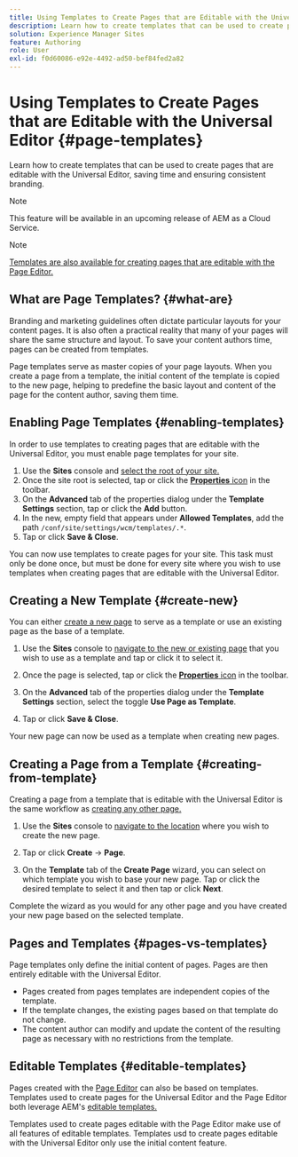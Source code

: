 ```yaml
---
title: Using Templates to Create Pages that are Editable with the Universal Editor
description: Learn how to create templates that can be used to create pages that are editable with the Universal Editor, saving time and ensuring consistent branding.
solution: Experience Manager Sites
feature: Authoring
role: User
exl-id: f0d60086-e92e-4492-ad50-bef84fed2a82
---
```


# Using Templates to Create Pages that are Editable with the Universal Editor {#page-templates}

Learn how to create templates that can be used to create pages that are editable with the Universal Editor, saving time and ensuring consistent branding.

>[!NOTE]
>
>This feature will be available in an upcoming release of AEM as a Cloud Service.

>[!NOTE]
>
>[Templates are also available for creating pages that are editable with the Page Editor.](/help/sites-cloud/authoring/page-editor/templates.md)

## What are Page Templates? {#what-are}

Branding and marketing guidelines often dictate particular layouts for your content pages. It is also often a practical reality that many of your pages will share the same structure and layout. To save your content authors time, pages can be created from templates.

Page templates serve as master copies of your page layouts. When you create a page from a template, the initial content of the template is copied to the new page, helping to predefine the basic layout and content of the page for the content author, saving them time.

## Enabling Page Templates {#enabling-templates}

In order to use templates to creating pages that are editable with the Universal Editor, you must enable page templates for your site.

1. Use the **Sites** console and [select the root of your site.](/help/sites-cloud/authoring/sites-console/introduction.md#selecting-resources)
1. Once the site root is selected, tap or click the [**Properties** icon](/help/sites-cloud/authoring/sites-console/page-properties.md) in the toolbar.
1. On the **Advanced** tab of the properties dialog under the **Template Settings** section, tap or click the **Add** button.
1. In the new, empty field that appears under **Allowed Templates**, add the path `/conf/site/settings/wcm/templates/.*`.
1. Tap or click **Save &amp; Close**.

You can now use templates to create pages for your site. This task must only be done once, but must be done for every site where you wish to use templates when creating pages that are editable with the Universal Editor.

## Creating a New Template {#create-new}

You can either [create a new page](/help/sites-cloud/authoring/sites-console/creating-pages.md) to serve as a template or use an existing page as the base of a template.

1. Use the **Sites** console to [navigate to the new or existing page](/help/sites-cloud/authoring/sites-console/introduction.md#selecting-resources) that you wish to use as a template and tap or click it to select it.

1. Once the page is selected, tap or click the [**Properties** icon](/help/sites-cloud/authoring/sites-console/page-properties.md) in the toolbar.

1. On the **Advanced** tab of the properties dialog under the **Template Settings** section, select the toggle **Use Page as Template**.

1. Tap or click **Save &amp; Close**.

Your new page can now be used as a template when creating new pages.

## Creating a Page from a Template {#creating-from-template}

Creating a page from a template that is editable with the Universal Editor is the same workflow as [creating any other page.](/help/sites-cloud/authoring/sites-console/creating-pages.md)

1. Use the **Sites** console to [navigate to the location](/help/sites-cloud/authoring/sites-console/introduction.md#selecting-resources) where you wish to create the new page.

1. Tap or click **Create** -&gt; **Page**.

1. On the **Template** tab of the **Create Page** wizard, you can select on which template you wish to base your new page. Tap or click the desired template to select it and then tap or click **Next**.

Complete the wizard as you would for any other page and you have created your new page based on the selected template.

## Pages and Templates {#pages-vs-templates}

Page templates only define the initial content of pages. Pages are then entirely editable with the Universal Editor.

* Pages created from pages templates are independent copies of the template.
* If the template changes, the existing pages based on that template do not change.
* The content author can modify and update the content of the resulting page as necessary with no restrictions from the template.

## Editable Templates {#editable-templates}

Pages created with the [Page Editor](/help/sites-cloud/authoring/page-editor/introduction.md) can also be based on templates. Templates used to create pages for the Universal Editor and the Page Editor both leverage AEM's [editable templates.](/help/implementing/developing/components/templates.md)

Templates used to create pages editable with the Page Editor make use of all features of editable templates. Templates usd to create pages editable with the Universal Editor only use the initial content feature.
